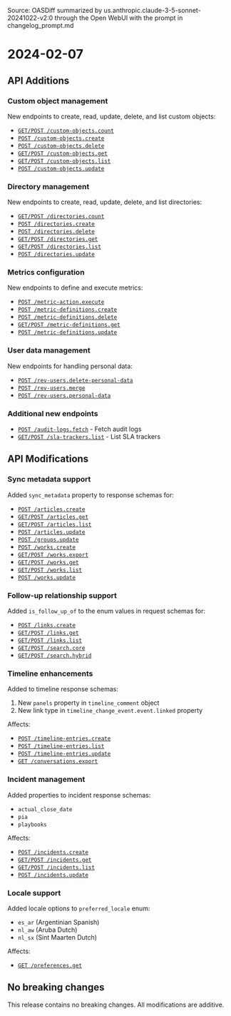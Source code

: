 <Info>Source: OASDiff summarized by us.anthropic.claude-3-5-sonnet-20241022-v2:0 through the Open WebUI with the prompt in changelog_prompt.md</Info>

# 2024-02-07

## API Additions

### Custom object management
New endpoints to create, read, update, delete, and list custom objects:
- [`GET/POST /custom-objects.count`](/custom-objects/count)
- [`POST /custom-objects.create`](/custom-objects/create)
- [`POST /custom-objects.delete`](/custom-objects/delete)
- [`GET/POST /custom-objects.get`](/custom-objects/get)
- [`GET/POST /custom-objects.list`](/custom-objects/list)
- [`POST /custom-objects.update`](/custom-objects/update)

### Directory management 
New endpoints to create, read, update, delete, and list directories:
- [`GET/POST /directories.count`](/directories/count)
- [`POST /directories.create`](/directories/create)
- [`POST /directories.delete`](/directories/delete)
- [`GET/POST /directories.get`](/directories/get)
- [`GET/POST /directories.list`](/directories/list)
- [`POST /directories.update`](/directories/update)

### Metrics configuration
New endpoints to define and execute metrics:
- [`POST /metric-action.execute`](/metric-action/execute)
- [`POST /metric-definitions.create`](/metric-definitions/create)
- [`POST /metric-definitions.delete`](/metric-definitions/delete)
- [`GET/POST /metric-definitions.get`](/metric-definitions/get)
- [`POST /metric-definitions.update`](/metric-definitions/update)

### User data management
New endpoints for handling personal data:
- [`POST /rev-users.delete-personal-data`](/rev-users/delete-personal-data)
- [`POST /rev-users.merge`](/rev-users/merge)
- [`POST /rev-users.personal-data`](/rev-users/personal-data)

### Additional new endpoints
- [`POST /audit-logs.fetch`](/audit-logs/fetch) - Fetch audit logs
- [`GET/POST /sla-trackers.list`](/sla-trackers/list) - List SLA trackers

## API Modifications

### Sync metadata support
Added `sync_metadata` property to response schemas for:
- [`POST /articles.create`](/articles/create)
- [`GET/POST /articles.get`](/articles/get)
- [`GET/POST /articles.list`](/articles/list)
- [`POST /articles.update`](/articles/update)
- [`POST /groups.update`](/groups/update)
- [`POST /works.create`](/works/create)
- [`GET/POST /works.export`](/works/export)
- [`GET/POST /works.get`](/works/get)
- [`GET/POST /works.list`](/works/list)
- [`POST /works.update`](/works/update)

### Follow-up relationship support
Added `is_follow_up_of` to the enum values in request schemas for:
- [`POST /links.create`](/links/create)
- [`GET/POST /links.get`](/links/get)
- [`GET/POST /links.list`](/links/list)
- [`GET/POST /search.core`](/search/core)
- [`GET/POST /search.hybrid`](/search/hybrid)

### Timeline enhancements
Added to timeline response schemas:
1. New `panels` property in `timeline_comment` object
2. New link type in `timeline_change_event.event.linked` property

Affects:
- [`POST /timeline-entries.create`](/timeline-entries/create)
- [`POST /timeline-entries.list`](/timeline-entries/list)
- [`POST /timeline-entries.update`](/timeline-entries/update)
- [`GET /conversations.export`](/conversations/export)

### Incident management
Added properties to incident response schemas:
- `actual_close_date`
- `pia`
- `playbooks`

Affects:
- [`POST /incidents.create`](/incidents/create)
- [`GET/POST /incidents.get`](/incidents/get)
- [`GET/POST /incidents.list`](/incidents/list)
- [`POST /incidents.update`](/incidents/update)

### Locale support
Added locale options to `preferred_locale` enum:
- `es_ar` (Argentinian Spanish)
- `nl_aw` (Aruba Dutch)
- `nl_sx` (Sint Maarten Dutch)

Affects:
- [`GET /preferences.get`](/preferences/get)

## No breaking changes
This release contains no breaking changes. All modifications are additive.
